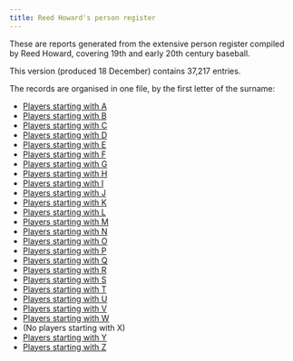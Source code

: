 ```yaml
---
title: Reed Howard's person register
---
```


These are reports generated from the extensive person register compiled by
Reed Howard, covering 19th and early 20th century baseball.

This version (produced 18 December) contains 37,217 entries.

The records are organised in one file, by the first letter of the surname:

* [Players starting with A](howard-A.html)
* [Players starting with B](howard-B.html)
* [Players starting with C](howard-C.html)
* [Players starting with D](howard-D.html)
* [Players starting with E](howard-E.html)
* [Players starting with F](howard-F.html)
* [Players starting with G](howard-G.html)
* [Players starting with H](howard-H.html)
* [Players starting with I](howard-I.html)
* [Players starting with J](howard-J.html)
* [Players starting with K](howard-K.html)
* [Players starting with L](howard-L.html)
* [Players starting with M](howard-M.html)
* [Players starting with N](howard-N.html)
* [Players starting with O](howard-O.html)
* [Players starting with P](howard-P.html)
* [Players starting with Q](howard-Q.html)
* [Players starting with R](howard-R.html)
* [Players starting with S](howard-S.html)
* [Players starting with T](howard-T.html)
* [Players starting with U](howard-U.html)
* [Players starting with V](howard-V.html)
* [Players starting with W](howard-W.html)
* (No players starting with X)
* [Players starting with Y](howard-Y.html)
* [Players starting with Z](howard-Z.html)
